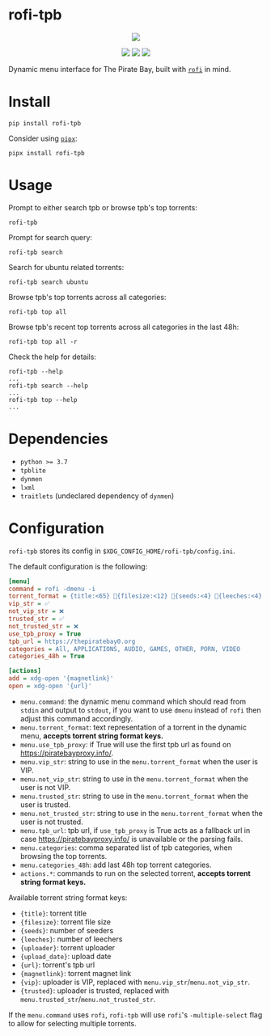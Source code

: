# rofi-tpb
<p align="center">
  <img src="https://i.imgur.com/oBO2IFe.png">
</p>

<p align="center">
  <a href="./LICENSE.md"><img src="https://img.shields.io/badge/license-MIT-blue.svg"></a>
  <a href="https://pypi.org/project/rofi-tpb/"><img src="https://img.shields.io/pypi/v/rofi-tpb"></a>
  <img src="https://img.shields.io/badge/platform-linux%20%7C%20macOS%7C%20windows-informational">
</p>

Dynamic menu interface for The Pirate Bay, built with [`rofi`](https://github.com/davatorium/rofi) in mind.

# Install

```shell
pip install rofi-tpb
```

Consider using [`pipx`](https://github.com/pipxproject/pipx):
```shell
pipx install rofi-tpb
```

# Usage

Prompt to either search tpb or browse tpb's top torrents:
```shell
rofi-tpb
```

Prompt for search query:
```shell
rofi-tpb search
```

Search for ubuntu related torrents:
```shell
rofi-tpb search ubuntu
```

Browse tpb's top torrents across all categories:
```shell
rofi-tpb top all
```

Browse tpb's recent top torrents across all categories in the last 48h:
```shell
rofi-tpb top all -r
```

Check the help for details:
```shell
rofi-tpb --help
...
rofi-tpb search --help
...
rofi-tpb top --help
...
```

# Dependencies

* `python >= 3.7`
* `tpblite`
* `dynmen`
* `lxml`
* `traitlets` (undeclared dependency of `dynmen`)


# Configuration

`rofi-tpb` stores its config in `$XDG_CONFIG_HOME/rofi-tpb/config.ini`.

The default configuration is the following:

```ini
[menu]
command = rofi -dmenu -i
torrent_format = {title:<65} 📁{filesize:<12} 🔽{seeds:<4} 🔼{leeches:<4} Trusted: {trusted} VIP: {vip}
vip_str = ✅
not_vip_str = ❌
trusted_str = ✅
not_trusted_str = ❌
use_tpb_proxy = True
tpb_url = https://thepiratebay0.org
categories = All, APPLICATIONS, AUDIO, GAMES, OTHER, PORN, VIDEO
categories_48h = True

[actions]
add = xdg-open '{magnetlink}'
open = xdg-open '{url}'
```

 * `menu.command`: the dynamic menu command which should read from `stdin` and output to `stdout`, if you want to use `dmenu` instead of `rofi` then adjust this command accordingly.
 * `menu.torrent_format`: text representation of a torrent in the dynamic menu, **accepts torrent string format keys.**
 * `menu.use_tpb_proxy`: if True will use the first tpb url as found on https://piratebayproxy.info/.
 * `menu.vip_str`: string to use in the `menu.torrent_format` when the user is VIP.
 * `menu.not_vip_str`: string to use in the `menu.torrent_format` when the user is not VIP.
 * `menu.trusted_str`: string to use in the `menu.torrent_format` when the user is trusted.
 * `menu.not_trusted_str`: string to use in the `menu.torrent_format` when the user is not trusted.
 * `menu.tpb_url`: tpb url, if `use_tpb_proxy` is True acts as a fallback url in case https://piratebayproxy.info/ is unavailable or the parsing fails.
 * `menu.categories`: comma separated list of tpb categories, when browsing the top torrents.
 * `menu.categories_48h`: add last 48h top torrent categories.
 * `actions.*`: commands to run on the selected torrent, **accepts torrent string format keys.**

Available torrent string format keys:
 * `{title}`: torrent title
 * `{filesize}`: torrent file size
 * `{seeds}`: number of seeders
 * `{leeches}`: number of leechers
 * `{uploader}`: torrent uploader
 * `{upload_date}`: upload date
 * `{url}`: torrent's tpb url
 * `{magnetlink}`: torrent magnet link
 * `{vip}`: uploader is VIP, replaced with `menu.vip_str`/`menu.not_vip_str`.
 * `{trusted}`: uploader is trusted, replaced with `menu.trusted_str`/`menu.not_trusted_str`.


If the `menu.command` uses `rofi`, `rofi-tpb` will use `rofi`'s `-multiple-select` flag to allow for selecting multiple torrents.

